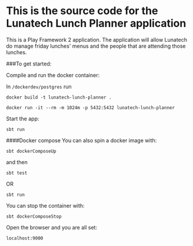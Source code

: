 This is the source code for the Lunatech Lunch Planner application
=====================================

This is a Play Framework 2 application.
The application will allow Lunatech do manage friday lunches' menus and the people that are attending those lunches.

###To get started:

Compile and run the docker container:

In `/dockerdev/postgres` run

```
docker build -t lunatech-lunch-planner .
```

```
docker run -it --rm -m 1024m -p 5432:5432 lunatech-lunch-planner
```

Start the app:

```
sbt run
```

####Docker compose
You can also spin a docker image with:
```
sbt dockerComposeUp
```

and then
```
sbt test
```
OR
```
sbt run
```

You can stop the container with:
```
sbt dockerComposeStop
```

Open the browser and you are all set:
```
localhost:9000
```
